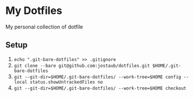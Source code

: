 # My Dotfiles
My personal collection of dotfile

## Setup 
1. `echo ".git-bare-dotfiles" >> .gitignore`
2. `git clone --bare git@github.com:jostaub/dotfiles.git $HOME/.git-bare-dotfiles`
3. `git --git-dir=$HOME/.git-bare-dotfiles/ --work-tree=$HOME config --local status.showUntrackedFiles no`
4. `git --git-dir=$HOME/.git-bare-dotfiles/ --work-tree=$HOME checkout`
